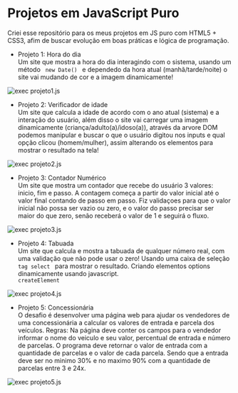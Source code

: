 # Projetos em JavaScript Puro
Criei esse repositório para os meus projetos em JS puro com HTML5 + CSS3, afim de buscar evolução em boas práticas e lógica de programação.

- Projeto 1: Hora do dia <br>
Um site que mostra a hora do dia interagindo com o sistema, usando um método <code> new Date() </code> e dependedo da hora atual (manhã/tarde/noite) o site vai mudando de cor e a imagem dinamicamente!
<img src="https://media.giphy.com/media/jQ3TkM30EfM8tnML5u/giphy.gif" alt="exec projeto1.js"/>

- Projeto 2: Verificador de idade <br>
Um site que calcula a idade de acordo com o ano atual (sistema) e a interação do usuário, além disso o site vai carregar uma imagem dinamicamente (criança/adulto(a)/idoso(a)), através da arvore DOM podemos manipular e buscar o que o usuário digitou nos inputs e qual opção clicou (homem/mulher), assim alterando os elementos para mostrar o resultado na tela!
<img src="https://media.giphy.com/media/kO3cNkDqdGPj3uQQ2R/giphy.gif" alt="exec projeto2.js"/>

- Projeto 3: Contador Numérico <br>
Um site que mostra um contador que recebe do usuário 3 valores: inicio, fim e passo. A contagem começa a partir do valor inicial até o valor final contando de passo em passo. Fiz validaçoes para que o valor inicial não possa ser vazio ou zero, e o valor do passo precisar ser maior do que zero, senão receberá o valor de 1 e seguirá o fluxo. <br>
<img src="https://media.giphy.com/media/ywxyK8ONHZ42WKq5jg/giphy.gif" alt="exec projeto3.js" />

- Projeto 4: Tabuada <br>
Um site que calcula e mostra a tabuada de qualquer número real, com uma validação que não pode usar o zero! Usando uma caixa de seleção <code> tag select </code> para mostrar o resultado. Criando elementos options dinamicamente usando javascript. <code> createElement </code>
<img src="https://media.giphy.com/media/qrHqHWwEuI3Rb4sKDA/giphy.gif" alt="exec projeto4.js" />

- Projeto 5: Concessionária <br>
O desafio é desenvolver uma página web para ajudar os vendedores de uma concessionária a calcular os valores de entrada e parcela dos veículos.
Regras: Na página deve conter os campos para o vendedor informar o nome do veiculo e seu valor, percentual de entrada e número de parcelas.
O programa deve retornar o valor de entrada com a quantidade de parcelas e o valor de cada parcela.
Sendo que a entrada deve ser no minimo 30% e no maximo 90% com a quantidade de parcelas entre 3 e 24x.<br>
<img src="https://media.giphy.com/media/RcBxPZELkulBbF9luN/giphy.gif" alt="exec projeto5.js">